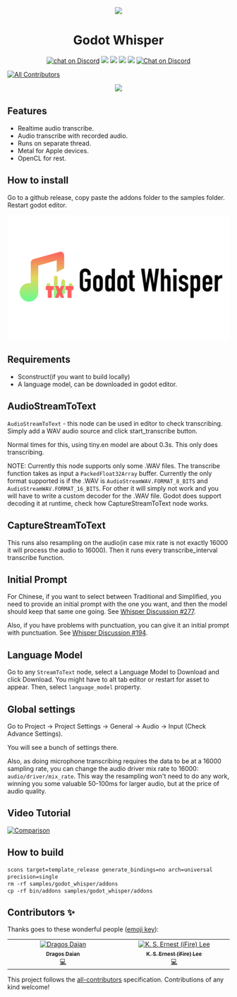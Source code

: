 <p align="center">
	<img width="128px" src="whisper_logo.png"/> 
	<h1 align="center">Godot Whisper</h1> 
</p>

<p align="center">
	<a href="https://github.com/V-Sekai/godot-whisper/actions/workflows/runner.yml">
        <img src="https://github.com/V-Sekai/godot-whisper/actions/workflows/runner.yml/badge.svg?branch=main"
            alt="chat on Discord"></a>
    <a href="https://github.com/ggerganov/whisper.cpp" alt="Whisper CPP">
        <img src="https://img.shields.io/badge/WhisperCPP-v1.5.1-%23478cbf?logoColor=white" /></a>
    <a href="https://github.com/godotengine/godot-cpp" alt="Godot Version">
        <img src="https://img.shields.io/badge/Godot-v4.1-%23478cbf?logo=godot-engine&logoColor=white" /></a>
    <a href="https://github.com/V-Sekai/godot-whisper/graphs/contributors" alt="Contributors">
        <img src="https://img.shields.io/github/contributors/V-Sekai/godot-whisper" /></a>
    <a href="https://github.com/V-Sekai/godot-whisper/pulse" alt="Activity">
        <img src="https://img.shields.io/github/commit-activity/m/V-Sekai/godot-whisper" /></a>
    <a href="https://discord.gg/H3s3PD49XC">
        <img src="https://img.shields.io/discord/1138836561102897172?logo=discord"
            alt="Chat on Discord"></a>
</p>

<!-- ALL-CONTRIBUTORS-BADGE:START - Do not remove or modify this section -->
[![All Contributors](https://img.shields.io/badge/all_contributors-2-orange.svg?style=flat-square)](#contributors-)
<!-- ALL-CONTRIBUTORS-BADGE:END -->

<p align="center">
<img src="whisper_cpp.gif"/>
</p>

## Features

- Realtime audio transcribe.
- Audio transcribe with recorded audio.
- Runs on separate thread.
- Metal for Apple devices.
- OpenCL for rest.

## How to install

Go to a github release, copy paste the addons folder to the samples folder. Restart godot editor.

</p>
<p align="center">
<img src="banner_godot_whisper.jpg"/>
</p>

## Requirements

- Sconstruct(if you want to build locally)
- A language model, can be downloaded in godot editor.

## AudioStreamToText

`AudioStreamToText` - this node can be used in editor to check transcribing. Simply add a WAV audio source and click start_transcribe button.

Normal times for this, using tiny.en model are about 0.3s. This only does transcribing.

NOTE: Currently this node supports only some .WAV files. The transcribe function takes as input a `PackedFloat32Array` buffer. Currently the only format supported is if the .WAV is `AudioStreamWAV.FORMAT_8_BITS` and `AudioStreamWAV.FORMAT_16_BITS`. For other it will simply not work and you will have to write a custom decoder for the .WAV file. Godot does support decoding it at runtime, check how CaptureStreamToText node works.

## CaptureStreamToText

This runs also resampling on the audio(in case mix rate is not exactly 16000 it will process the audio to 16000). Then it runs every transcribe_interval transcribe function.

## Initial Prompt

For Chinese, if you want to select between Traditional and Simplified, you need to provide an initial prompt with the one you want, and then the model should keep that same one going. See [Whisper Discussion #277](https://github.com/openai/whisper/discussions/277).

Also, if you have problems with punctuation, you can give it an initial prompt with punctuation. See [Whisper Discussion #194](https://github.com/openai/whisper/discussions/194).

## Language Model

Go to any `StreamToText` node, select a Language Model to Download and click Download. You might have to alt tab editor or restart for asset to appear. Then, select `language_model` property.

## Global settings

Go to Project -> Project Settings -> General -> Audio -> Input (Check Advance Settings).

You will see a bunch of settings there.

Also, as doing microphone transcribing requires the data to be at a 16000 sampling rate, you can change the audio driver mix rate to 16000: `audio/driver/mix_rate`. This way the resampling won't need to do any work, winning you some valuable 50-100ms for larger audio, but at the price of audio quality.

## Video Tutorial

[![Comparison](https://img.youtube.com/vi/fAgjNkfBOKs/0.jpg)](https://www.youtube.com/watch?v=fAgjNkfBOKs&t=10s)

## How to build

```
scons target=template_release generate_bindings=no arch=universal precision=single
rm -rf samples/godot_whisper/addons
cp -rf bin/addons samples/godot_whisper/addons
```

## Contributors ✨

Thanks goes to these wonderful people ([emoji key](https://allcontributors.org/docs/en/emoji-key)):

<!-- ALL-CONTRIBUTORS-LIST:START - Do not remove or modify this section -->
<!-- prettier-ignore-start -->
<!-- markdownlint-disable -->
<table>
  <tbody>
    <tr>
      <td align="center" valign="top" width="14.28%"><a href="https://github.com/Ughuuu"><img src="https://avatars.githubusercontent.com/u/2369380?v=4?s=100" width="100px;" alt="Dragos Daian"/><br /><sub><b>Dragos Daian</b></sub></a><br /><a href="https://github.com/V-Sekai/v-sekai.whisper/commits?author=Ughuuu" title="Code">💻</a></td>
      <td align="center" valign="top" width="14.28%"><a href="https://chibifire.com"><img src="https://avatars.githubusercontent.com/u/32321?v=4?s=100" width="100px;" alt="K. S. Ernest (iFire) Lee"/><br /><sub><b>K. S. Ernest (iFire) Lee</b></sub></a><br /><a href="https://github.com/V-Sekai/v-sekai.whisper/commits?author=fire" title="Code">💻</a></td>
    </tr>
  </tbody>
</table>

<!-- markdownlint-restore -->
<!-- prettier-ignore-end -->

<!-- ALL-CONTRIBUTORS-LIST:END -->

This project follows the [all-contributors](https://github.com/all-contributors/all-contributors) specification. Contributions of any kind welcome!
